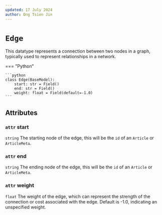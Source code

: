 ```yaml
---
updated: 17 July 2024
author: Ong Tsien Jin
---
```


# `Edge`

This datatype represents a connection between two nodes in a graph, typically used to represent relationships in a network.

=== "Python"

    ```python
    class Edge(BaseModel):
        start: str = Field()
        end: str = Field()
        weight: float = Field(default=-1.0)
    ```

## Attributes

### `attr` start

`string` The starting node of the edge, this will be the `id` of an `Article` or `ArticleMeta`.

### `attr` end

`string` The ending node of the edge, this will be the `id` of an `Article` or `ArticleMeta`.

### `attr` weight

`float` The weight of the edge, which can represent the strength of the connection or cost associated with the edge. Default is -1.0, indicating an unspecified weight.

